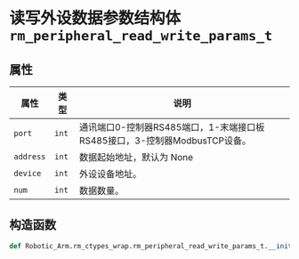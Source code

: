 # 读写外设数据参数结构体`rm_peripheral_read_write_params_t`

## 属性

|  属性  |  类型  |  说明  |
| --- | --- | --- |
|  `port`  |  `int`  |  通讯端口0-控制器RS485端口，1-末端接口板RS485接口，3-控制器ModbusTCP设备。  |
|  `address`  |  `int`  |  数据起始地址，默认为 None  |
|  `device`  |  `int`  |  外设设备地址。  |
|  `num`  |  `int`  |  数据数量。  |

## 构造函数

```Python
def Robotic_Arm.rm_ctypes_wrap.rm_peripheral_read_write_params_t.__init__(self, port = None, address = None, device = None, num = None)
```
